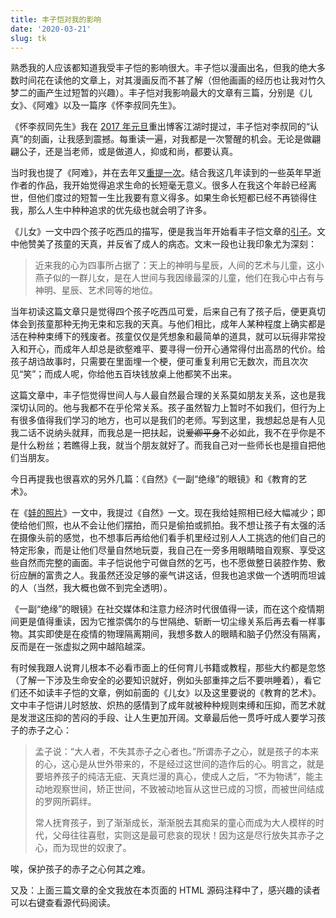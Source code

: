 ```yaml
---
title: 丰子恺对我的影响
date: '2020-03-21'
slug: tk
---
```


熟悉我的人应该都知道我受丰子恺的影响很大。丰子恺以漫画出名，但我的绝大多数时间花在读他的文章上，对其漫画反而不甚了解（但他画画的经历也让我对竹久梦二的画产生过短暂的兴趣）。丰子恺对我影响最大的文章有三篇，分别是《儿女》、《阿难》以及一篇序《怀李叔同先生》。

《怀李叔同先生》我在 [2017 年元旦](/cn/2017/01/blog/)重出博客江湖时提过，丰子恺对李叔同的“认真”的刻画，让我感到震撼。每重读一遍，对我都是一次警醒的机会。无论是做翩翩公子，还是当老师，或是做道人，抑或和尚，都要认真。

当时我也提了《阿难》，并在去年又[重提一次](/cn/2019/09/too-late/)。结合我这几年读到的一些英年早逝作者的作品，我开始觉得追求生命的长短毫无意义。很多人在我这个年龄已经离世，但他们度过的短暂一生比我要有意义得多。如果生命长短都已经不再锁得住我，那么人生中种种追求的优先级也就会明了许多。

<!--#
《儿女》

回想四个月以前，我犹似押送囚犯，突然地把小燕子似的一群儿女从上海的租寓中拖出，载上火车，送回乡间，关进低小的平屋中。自己仍回到上海的租界中，独居了四个月。这举动究竟出于什么旨意，本于什么计划，现在回想起来，连自己也不相信。其实旨意与计划，都是虚空的，自骗自扰的，实际于人生有什么利益呢？只赢得世故尘劳，做弄几番欢愁的感情，增加心头的创痕罢了！

当时我独自回到上海，走进空寂的租寓，心中不绝地浮起这两句《楞严》经文："十方虚空在汝心中，犹如白云点太清里；况诸世界在虚空耶！"

晚上整理房室，把剩在灶间里的篮钵、器皿、余薪、余米，以及其他三年来寓居中所用的家常零星物件，尽行送给来帮我做短工的、邻近的小店里的儿子。只有四双破旧的小孩子的鞋子（不知为什么缘故），我不送掉，拿来整齐地摆在自己的床下，而且后来看到的时候常常感到一种无名的愉快。直到好几天之后，邻居的友人过来闲谈，说起这床下的小鞋子阴气迫人，我方始悟到自己的痴态，就把它们拿掉了。

朋友们说我关心儿女。我对于儿女的确关心，在独居中更常有悬念的时候。但我自以为这关心与悬念中，除了本能以外似乎尚含有一种更强的加味。所以我往往不顾自己的画技与文笔的拙陋，动辄描摹。因为我的儿女都是孩子们，最年长的不过九岁，所以我对于儿女的关心与悬念中，有一部分是对于孩子们——普天下的孩子们——的关心与悬念。他们成人以后我对他们怎样？现在自己也不能晓得，但可推知其一定与现在不同，因为不复含有那种加味了。

回想过去四个月的悠闲宁静的独居生活，在我也颇觉得可恋，又可感谢。然而一旦回到故乡的平屋里，被围在一群儿女的中间的时候，我又不禁自伤了。因为我那种生活，或枯坐，默想，或钻研，搜求，或敷衍，应酬，比较起他们的天真、健全、活跃的生活来，明明是变态的，病的，残废的。

有一个炎夏的下午，我回到家中了。第二天的傍晚，我领了四个孩子——九岁的阿宝、七岁的软软、五岁的瞻瞻、三岁的阿韦——到小院中的槐荫下，坐在地上吃西瓜。夕暮的紫色中，炎阳的红味渐渐消减，凉夜的青味渐渐加浓起来。微风吹动孩子们的细丝一般的头发，身体上汗气已经全消，百感畅快的时候，孩子们似乎已经充溢着生的欢喜，非发泄不可了。最初是三岁的孩子的音乐的表现，他满足之余，笑嘻嘻摇摆着身子，口中一面嚼西瓜，一面发出一种像花猫偷食时候的"miaumiau"的声音来。这音乐的表现立刻唤起了五岁的瞻瞻的共鸣，他接着发表他的诗："瞻瞻吃西瓜，宝姐姐吃西瓜，软软吃西瓜，阿韦吃西瓜。"这诗的表现又立刻引起了七岁与九岁的孩子的散文的、数学的兴味：他们立刻把瞻瞻的诗句的意义归纳起来，报告其结果："四个人吃四块西瓜。"

于是我就做了评判者，在自己心中批判他们的作品。我觉得三岁的阿韦的音乐的表现最为深刻而完全，最能全般表出他的欢喜的感情。五岁的瞻瞻把这欢喜的感情翻译为（他的）诗，已打了一个折扣；然尚带着节奏与旋律的分子，犹有活跃的生命流露着。至于软软与阿宝的散文的、数学的、概念的表现，比较起来更肤浅一层。然而看他们的态度，全部精神没人在吃西瓜的一事中，其明慧的心眼，比大人们所见的完全得多。天地间最健全者的心眼，只是孩子们的所有物，世间事物的真相，只有孩子们能最明确、最完全地见到。我比起他们来，真的心眼已经被世智尘劳所蒙蔽，所斫丧，是一个可怜的残废者了。我实在不敢受他们"父亲"的称呼，倘然"父亲"是尊崇的。

我在平屋的南窗下暂设一张小桌子，上面按照一定的秩序而布置着稿纸、信箧、笔砚、墨水瓶、浆糊瓶、时表和茶盘等，不喜欢别人来任意移动，这是我独居时的惯癖。我─一我们大人——平常的举止，总是谨慎，细心，端详，斯文。例如磨墨，放笔，倒茶等，都小心从事，故桌上的布置每日依然，不致破坏或扰乱。因为我的手足的筋觉已经由于屡受物理的教训而深深地养成一种谨惕的惯性了。然而孩子们一爬到我的案上，就捣乱我的秩序，破坏我的桌上的构图，毁损我的器物。他们拿起自来水笔来一挥，洒了一桌子又一衣襟的墨水点；又把笔尖蘸在浆糊瓶里。他们用劲拔开毛笔的铜笔套，手背撞翻茶壶，壶盖打碎在地板上……这在当时实在使我不耐烦，我不免哼喝他们，夺脱他们手里的东西，甚至批他们的小颊。然而我立刻后悔：哼喝之后立刻继之以笑，夺了之后立刻加倍奉还，批颊的手在中途软却，终于变批为抚。因为我立刻自悟其非：我要求孩子们的举止同我自己一样，何其乖谬！我——我们大人——的举止谨惕，是为了身体手足的筋觉已经受了种种现实的压迫而痉挛了的缘故。孩子们尚保有天赋的健全的身手与真朴活跃的元气，岂像我们的穷屈？揖让、进退、规行、矩步等大人们的礼貌，犹如刑具，都是戕贼这天赋的健全的身手的。于是活跃的人逐渐变成了手足麻痹、半身不遂的残废者。残废者要求健全者的举止同他自己一样，何其乖谬！

儿女对我的关系如何？我不曾预备到这世间来做父亲，故心中常是疑惑不明，又觉得非常奇怪。我与他们（现在）完全是异世界的人，他们比我聪明、健全得多；然而他们又是我所生的儿女。这是何等奇妙的关系！世人以膝下有儿女为幸福，希望以儿女永续其自我，我实在不解他们的心理。我以为世间人与人的关系，最自然最合理的莫如朋友。君臣、父子、昆弟、夫妇之情，在十分自然合理的时候都不外乎是一种广义的友谊。所以朋友之情，实在是一切人情的基础。"朋，同类也。"并育于大地上的人，都是同类的朋友，共为大自然的儿女。世间的人，忘却了他们的大父母，而只知有小父母，以为父母能生儿女，儿女为父母所生，故儿女可以永续父母的自我，而使之永存。于是无子者叹天道之无知，子不肖者自伤其天命，而狂进杯中之物，其实天道有何厚薄于其齐生并育的儿女！我真不解他们的心理。

近来我的心为四事所占据了：天上的神明与星辰，人间的艺术与儿童，这小燕子似的一群儿女，是在人世间与我因缘最深的儿童，他们在我心中占有与神明、星辰、艺术同等的地位。

1928年夏作于石门湾平屋。
-->

《儿女》一文中四个孩子吃西瓜的描写，便是我当年开始看丰子恺文章的[引子](/cn/2018/08/cute/)。文中他赞美了孩童的天真，并反省了成人的病态。文末一段也让我印象尤为深刻：

> 近来我的心为四事所占据了：天上的神明与星辰，人间的艺术与儿童，这小燕子似的一群儿女，是在人世间与我因缘最深的儿童，他们在我心中占有与神明、星辰、艺术同等的地位。

当年初读这篇文章只是觉得四个孩子吃西瓜可爱，后来自己有了孩子后，便更真切体会到孩童那种无拘无束和忘我的天真。与他们相比，成年人某种程度上确实都是活在种种束缚下的残废者。孩童仅仅是凭想象和最简单的道具，就可以玩得非常投入和开心，而成年人却总是欲壑难平、要寻得一份开心通常得付出高昂的代价。给孩子胡诌故事时，只需要在里面埋一个梗，便可重复利用它无数次，而且次次见“笑”；而成人呢，你给他五百块钱放桌上他都笑不出来。

这篇文章中，丰子恺觉得世间人与人最自然最合理的关系莫如朋友关系，这也是我深切认同的。他与我都不在乎伦常关系。孩子虽然智力上暂时不如我们，但行为上有很多值得我们学习的地方，也可以是我们的老师。写到这里，我想起总是有人见我二话不说纳头就拜，而我总是一把扶起，说~~爱卿平身~~不必如此，我不在乎你是不是什么粉丝；若瞧得上我，就当个朋友就好了。而我自己对一些师长也是擅自把他们当朋友。

今日再提我也很喜欢的另外几篇：《自然》《一副“绝缘”的眼镜》和《教育的艺术》。

<!--#
《自然》

“美”都是“神”的手所造的。假手于“神”而造美的，是艺术家。

路上的褴褛的乞丐，身上全无一点人造的装饰，然而比时装美女美得多。这里的火车站旁边有一个伛偻的老丐，天天在那里向行人求乞。我每次下了火车之后，迎面就看见一幅米叶（米勒）（Millet） 的木炭画，充满着哀怨之情。我每次给他几个铜板——又买得一幅充满着感谢之情的画。

女性们煞费苦心于自己的身体的装饰。头发烫也不惜，胸臂冻也不妨，脚尖痛也不怕。然而真的女性的美，全不在乎她们所苦心经营的装饰上。我们反在她们所不注意的地方发见她们的美。不但如此，她们所苦心经营的装饰，反而妨碍了她们的真的女性的美。所以画家不许她们加上这种人造的装饰，要剥光她们的衣服，而赤裸裸地描写“神”的作品。

画室里的模特儿虽然已经除去一切人造的装饰，剥光了衣服；然而她们倘然受了画学生的指使，或出于自心的用意，而装腔作势，想用人力硬装出好看的姿态来，往往越装越不自然，而所描的绘画越无生趣。印象派以来，裸体写生的画风盛于欧洲，普及于世界。使人走进绘画展览中，如入浴堂或屠场，满目是肉。然而用印象派的写生的方法来描出的裸体，极少有自然的、美的姿态。自然的美的姿态，在模特儿上台的时候是不会有的；只有在其休息的时候，那女子在台旁的绒毡上任意卧坐，自由活动的时候，方才可以见到美妙的姿态，这大概是世间一切美术学生所同感的情形吧。因为在休息的时候，不复受人为的拘束，可以任其自然的要求而活动。“任天而动”，就有“神”所造的美妙的姿态出现了。

人在照相中的姿态都不自然，也就是为此。普通照相中的人物，都装着在舞台上演剧的优伶的神气，或南面而朝的王者的神气，或庙里的菩萨像的神气，又好像正在摆步位的拳教师的神气。因为普通人坐在照相镜头前面被照的时间，往往起一种复杂的心理，以致手足无措，坐立不安，全身紧张得很，故其姿态极不自然。加之照相者又要命令他“头抬高点！”“眼睛看着！”“带点笑容！”内面已在紧张，外面又要听照相者的忠告，而把头抬高，把眼钉住，把嘴勉强笑出，这是何等困难而又滑稽的办法！怎样教底片上显得出美好的姿态呢？我近来正在学习照相，因为嫌恶这一点，想规定不照人物的肖像，而专照风景与静物，即神的手所造的自然，及人借了神的手而布置的静物。

人体的美的姿态，必是出于自然的。换言之，凡美的姿态，都是从物理的自然的要求而出的姿态，即舒服的时候的姿态。这一点屡次引起我非常的铭感。无论贫贱之人，丑陋之人，劳动者，黄包车夫，只要是顺其自然的天性而动，都是美的姿态的所有者，都可以礼赞。甚至对于生活的幸福全然无分的，第四阶级以下的乞丐，这一点也决不被剥夺，与富贵之人平等。不，乞丐所有的姿态的美，屡比富贵之人丰富得多。试入所谓上流的交际社会中，看那班所谓“绅士”，所谓“人物”的样子，点头，拱手，揖让，进退等种种不自然的举动，以及脸的外皮上硬装出来的笑容，敷衍应酬的不由衷的言语，实在滑稽得可笑，我每觉得这种是演剧，不是人的生活。作这样的生活，宁愿作乞丐。

被造物只要顺天而动，即见其真相，亦即见其固有的美。我往往在人的不注意，不戒备的时候，瞥见其人的真而美的姿态。但倘对他熟视或声明了，这人就注意，戒备起来，美的姿态也就杳然了。从前我习画的时候，有一天发见一个朋友的pose（姿态）很好，要求他让我画一张sketch（速写），他限我明天。到了明天，他剃了头，换了一套新衣，挺直了项颈危坐在椅子里，教我来画……这等人都不足与言美。我只有和我的朋友老黄，能互相赏识其姿态，我们常常相对坐谈到半夜。老黄是画画的人，他常常嫌模特儿的姿态不自然，与我所见相同。他走进我的室内的时候，我倘觉得自己的姿势可观，就不起来应酬，依旧保住我的原状，让他先鉴赏一下。他一相之后，就会批评我的手如何，脚如何，全体如何。然后我们吸烟煮茶，晤谈别的事体。晤谈之中，我忽然在他的动作中发见了一个好的pose，“不动！”他立刻石化，同画室里的石膏模型一样。我就欣赏或描写他的姿态。

不但人体的姿态如此，物的布置也逃不出这自然之律。凡静物的美的布置，必是出于自然的。换言之，即顺当的，妥帖的，安定的。取最卑近的例来说：假如桌上有一把茶壶与一只茶杯。倘这茶壶的嘴不向着茶杯而反向他侧，即茶杯放在茶壶的后面，犹之孩子躲在母亲的背后，谁也觉得这是不顺当的，不妥帖的，不安定的。同时把这画成一幅静物画，其章法（即构图）一定也不好。美学上所谓“多样的统一”，就是说多样的事物，合于自然之律而作成统一，是美的状态。譬如讲坛的桌子上要放一个花瓶。花瓶放在桌子的正中，太缺乏变化，即统一而不多样。欲其多样，宜稍偏于桌子的一端。但倘过偏而接近于桌子的边上，看去也不顺当，不妥帖，不安定。同时在美学上也就是多样而不统一。大约放在桌子的三等分的界线左右，恰到好处，即得多样而又统一的状态。同时在实际也是最自然而稳妥的位置。这时候花瓶左右所余的桌子的长短，大约是三与五，至四与六的比例。这就是美学上所谓“黄金比例”。黄金比例在美学上是可贵的，同时在实际上也是得用的。所以物理学的“均衡”与美学的“均衡”颇有相一致的地方。右手携重物时左手必须扬起，以保住身体的物理的均衡。这姿势在绘画上也是均衡的。兵队中“稍息”的时候，身体的重量全部搁在左腿上，右腿不得不斜出一步，以保住物理的均衡。这姿势在雕刻上也是均衡的。

故所谓“多样的统一”，“黄金律”，“均衡”等美的法则，都不外乎“自然”之理，都不过是人们窥察神的意旨而得的定律。所以论文学的人说，“文章本天成，妙手偶得之”；论绘画的人说，“天机勃露，独得于笔情墨趣之外”。“美”都是“神”的手所造的，假手于“神”而造美的，是艺术家。

本文篇末原未署日期。这里所署的日期是发表在《小说月报》时篇末所署。在新中国成立后作者自编的《缘缘堂随笔》（人民文学出版社1957年11月初版）中，篇末误署为：1926年作。—— 编者注
-->

在《[娃的照片](/cn/2019/10/child-picture/)》一文中，我提过《自然》一文。现在我给娃照相已经大幅减少；即使给他们照，也从不会让他们摆拍，而只是偷拍或抓拍。我不想让孩子有太强的活在摄像头前的感觉，也不想事后再给他们看手机里经过别人人工挑选的他们自己的特定形象，而是让他们尽量自然地玩耍，我自己在一旁多用眼睛暗自观察、享受这些自然而完整的画面。丰子恺说他宁可做自然的乞丐，也不愿做整日装腔作势、敷衍应酬的富贵之人。我虽然还没足够的豪气讲这话，但我也追求做一个透明而坦诚的人（当然，我大概也做不到完全透明）。

<!--#
《一副“绝缘”的眼镜》

我们幼时在旷野中游戏，经验过一种很有趣的玩意儿：爬到土山顶上，分开两脚，弯下身子，把头倒挂在两股之间，倒望背后的风景。看厌了的田野树屋，忽然气象一新，变成一片从来不曾见过的新颖而美丽的仙乡的风景！远处的小桥茅舍，都玲珑得像山水画中的景物；归家的路，蜿蜒地躺在草原之上，似乎是通桃源的仙径。年纪大了以后，僵硬起来，又拖了长袍，身子不便再作这种玩意儿。久不亲近这仙乡的风味了。然而我遇到风景的时候，也有时用手指打个圈子，从圈子的范围内眺望前面的风景。虽然不及幼时所见的那仙乡的美丽，似乎比平常所见也新颖一点。为什么从裤间倒望的风景，和从手指的范围内窥见的风景，比平时所见的新颖而美丽呢？现在回想起来，方知这里面有一种奇妙的作用。其关键就在于裤间的“倒望”和手指的“范围”。因为经过这两种“变形”，打断了景物对我们的向来的一切“关系”（例如这是吾乡的某某桥，这是通林家的路），而使景物在我们眼前变成了一片素不相知的全新的光景。因此我们能撇开一切传统实际的念头，而当作一种幻象观看，自然能发现其新颖与美丽了。这“变形”的力真伟大！它能使陈腐枯燥的现世超升为新奇幻妙的仙境，能使这现实的世界化为美的世界。

现在我可以不必借助于这种“变形”的力。我已办到了一副眼镜。戴了这眼镜就可看见美的世界。但这副眼镜不是精益、精华等眼镜公司所卖的，乃从自己的心中制出。牌子名叫“绝缘”。

戴上这副“绝缘”的眼镜，望出来所见的森罗万象，个个是不相关系的独立的存在物。一切事物都变成了没有实用的、专为其自己而存在的有生命的现象。房屋不是供人住的，车不是供交通的，花不是果实的原因，果实不是人的食品。都是专为观赏而设的。眼前一片玩具的世界！

然而我在料理日常生活的时候，不戴这副眼镜。那时候我必须审察事物的性质，顾虑周围的变化，分别人我的界限，计较前后的利害，谨慎小心地把全心放在关系因果中活动。譬如要乘火车：看表，兑钱，买票，做行李，上车，这些时候不可以戴那副眼镜。一到坐在车中的窗旁，一切都舒齐了，然后拿出我那副“绝缘”的眼镜来，戴上了眺望车窗外风景。……在马路上更不容易戴这副眼镜。要戴也只能暂时的一照，否则会被汽车撞倒。如果散步在乡村的田野中，或立在深夜的月下，那就可以尽量地使用这眼镜。进了展览会场中，更非戴这副眼镜不可了。

这眼镜不必用钱购买，人人可以在自己的心头制造。展览会的入场诸君，倘有需要，大可试用一下看。我们在日常的实际生活中，饱尝了世智尘劳的辛苦。我们的心天天被羁绊在以“关系”为经“利害”为纬而织成的“智网”中，一刻也不得解放。万象都被结住在这网中。我们要把握一件事物，就牵动许多别的事物，终于使我们不能明白认识事物的真相。譬如看见一块洋钱，容易立刻想起这洋钱是银币，可以买物，可以兑十二个角子，是谁所有的，对我有何关系……等种种别的事件，而不容易认知这银板浮雕（洋钱）的本身的真相。因此我们的心常常牵系在这千孔百结的网中，而不能“安住”在一种现象上。世智尘劳的辛苦，都是这网所织成的。

习惯了这种世智的辛苦之后，人的头脑完全受了理智化。在无论何时，对于无论何物，都用这种眼光看待。于是永远不能窥见事物的真相，永远不识心的“安住”的乐处了。山明水秀，在他只见跋涉的辛劳；夜静人闲，在他只虑盗贼的钻墙。人生只有苦患。森林在他只见木材，瀑布在他只见水力电气的利用，世界只是一大材料工场。——甚至走进美术展览会中，也用这种眼光来看绘画。一幅画在他的眼中只见“某画家的作品”，“定价若干”，“油画”，“画的是何物”，……各种与画的本身全无关系的事件。有时他赞美一幅画，为的是这幅画出于大名家的手迹，或所画的是名人的肖像。荣华富贵的象征（凤凰牡丹等），容貌类似其恋人的美女。……有时他非难一幅画，为的是这幅画中的事物画得不像，看不清楚，或所画的是褴褛的乞丐，伤风败俗的裸女，……他只看了展览会的背部，没有看见展览会的正面；只看了画的附属物，没有看见画的本身。

假如有这样的入场者，我奉劝他试用我前面所说的那副“绝缘”的眼镜。

一九二九年清明写于石湾。

注：原标题为《看展览会用的眼镜——告一般入场者》
-->

《一副“绝缘”的眼镜》在社交媒体和注意力经济时代很值得一读，而在这个疫情期间更是值得重读，因为它推崇偶尔的与世隔绝、斩断一切尘缘关系后再去看一样事物。其实即使是在疫情的物理隔离期间，我想多数人的眼睛和脑子仍然没有隔离，反而是在一张虚拟之网中越陷越深。

<!--#
《教育的艺术》

原本我们初生入世的时候，最初并不提防到这世界是如此狭隘而使人窒息的。

我们虽然由儿童变成大人，然而我们这心灵是始终一贯的心灵，即依然是儿时的心灵，只不过经过许久的压抑，所有的怒放的、炽热的感情的萌芽，屡被磨折，不敢再发生罢了。这种感情的根，依旧深深地伏在做大人后的我们的心灵中。这就是“人生的苦闷”根源。

我们谁都怀着这苦闷，我们总想发泄这苦闷，以求一次人生的畅快。艺术的境地，就是我们所开辟的、来发泄这生的苦闷的乐园。我们的身体被束缚于现实，匍匐在地上。然而我们在艺术的生活中，可以暂时放下我们的一切压迫与负担，解除我们平日处世的苦心，而做真的自己的生活，认识自己的奔放的生命。我们可以瞥见“无限”的姿态，可以体验人生的崇高、不朽，而发现生的意义与价值了。艺术教育，就是教人以这艺术的生活的。知识、道德，在人世间固然必要，然倘若缺乏这种艺术的生活，纯粹的知识与道德全是枯燥的法则的纲。这纲愈加繁多，人生愈加狭隘。

所谓艺术的生活，就是把创作艺术、鉴赏艺术的态度来应用在人生中，即教人在日常生活中看出艺术的情味来。倘能因艺术的修养，而得到了梦见这美丽世界的眼睛，我们所见的世界，就处处美丽，我们的生活就处处滋润了。

艺术教育就是教人用像作画、看画一样的态度来对世界；换言之，就是教人学做孩子，就是培养小孩子的这点“童心”，使他们长大以后永不泯灭。童心，在大人就是一种“趣味”。培养童心，就是涵养趣味。大人与孩子，分居两个不同的世界。儿童对于人生自然，另取一种特殊的态度，即对于人生自然的“绝缘”的看法。哲学地考察起来，“绝缘”的正是世界的“真相”，即艺术的世界正是真的世界。人类最初，天生是和平的、爱的。所以小孩子天生有艺术态度的基础。世间教育儿童的人，父母、老师，切不可斥儿童的痴呆，切不可把儿童大人化，宁可保留、培养他们的一点痴呆，直到成人以后。因为这痴呆就是童心。童心，在大人就是一种“趣味”。培养童心，就是涵养趣味。小孩子的生活，全是趣味本位的生活。我所谓培养，就是做父母、做老师的人，应该乘机助长，修正他们的对于事物的看法。要处处离去因袭，不守传统，不照习惯，而培养其全新的、纯洁的“人”的心。对于世间事物，处处要教他用这个全新的纯洁的心来领受，或用这个全新的纯洁的心来批判选择而实行。

认识千古大谜的宇宙与人生的，便是这个心。得到人生的最高愉悦的，便是这个心。赤子之心。

孟子说：“大人者，不失其赤子之心者也。”所谓赤子之心，就是孩子的本来的心，这心是从世外带来的，不是经过这世间的造作后的心。明言之，就是要培养孩子的纯洁无疵、天真烂漫的真心，使成人之后，“不为物诱”，能主动地观察世间，矫正世间，不致被动地盲从这世已成的习惯，而被世间结成的罗网所羁绊。

常人抚育孩子，到了渐渐成长，渐渐脱去其痴呆的童心而成为大人模样的时代，父母往往喜慰，实则这是最可悲哀的现状！因为这是尽行放失其赤子之心，而为现世的奴隶了。

注：原标题为《学会艺术的生活》
-->

有时候我跟人说育儿根本不必看市面上的任何育儿书籍或教程，那些大约都是忽悠（了解一下涉及生命安全的必要知识就好，例如头部重摔之后不要哄睡着），看它们还不如读丰子恺的文章，例如前面的《儿女》以及这里要说的《教育的艺术》。文中丰子恺讲儿时怒放、炽热的感情到了成年就被种种规则束缚和压抑，而艺术就是发泄这压抑的苦闷的手段、让人生更加开阔。文章最后他一贯呼吁成人要学习孩子的赤子之心：

> 孟子说：“大人者，不失其赤子之心者也。”所谓赤子之心，就是孩子的本来的心，这心是从世外带来的，不是经过这世间的造作后的心。明言之，就是要培养孩子的纯洁无疵、天真烂漫的真心，使成人之后，“不为物诱”，能主动地观察世间，矫正世间，不致被动地盲从这世已成的习惯，而被世间结成的罗网所羁绊。
> 
> 常人抚育孩子，到了渐渐成长，渐渐脱去其痴呆的童心而成为大人模样的时代，父母往往喜慰，实则这是最可悲哀的现状！因为这是尽行放失其赤子之心，而为现世的奴隶了。

唉，保护孩子的赤子之心何其之难。

又及：上面三篇文章的全文我放在本页面的 HTML 源码注释中了，感兴趣的读者可以右键查看源代码阅读。<!-- 感谢你这么好奇地看到了这里，我也无以为报，就白送你一次私人邮件问问题的机会好了——通常我是不回答这种邮件问题的。 -->
